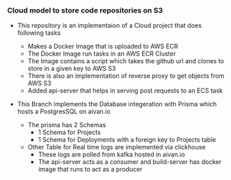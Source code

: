 ### Cloud model to store code repositories on S3

- This repository is an implementaion of a Cloud project that does following tasks
    - Makes a Docker Image that is uploaded to AWS ECR
    - The Docker Image run tasks in an AWS ECR Cluster
    - The Image contains a script which takes the github url and clones to store in a given key to AWS S3
    - There is also an implementation of reverse proxy to get objects from AWS S3
    - Added api-server that helps in serving post requests to an ECS task
      
- This Branch implements the Database integeration with Prisma which hosts a PostgresSQL on aivan.io
    - The prisma has 2 Schemas
        - 1 Schema for Projects
        - 1 Schema for Deployments with a foreign key to Projects table
    - Other Table for Real time logs are implemented via clickhouse
        - These logs are polled from kafka hosted in aivan.io
        - The api-server acts as a consumer and build-server has docker image that runs to act as a producer

